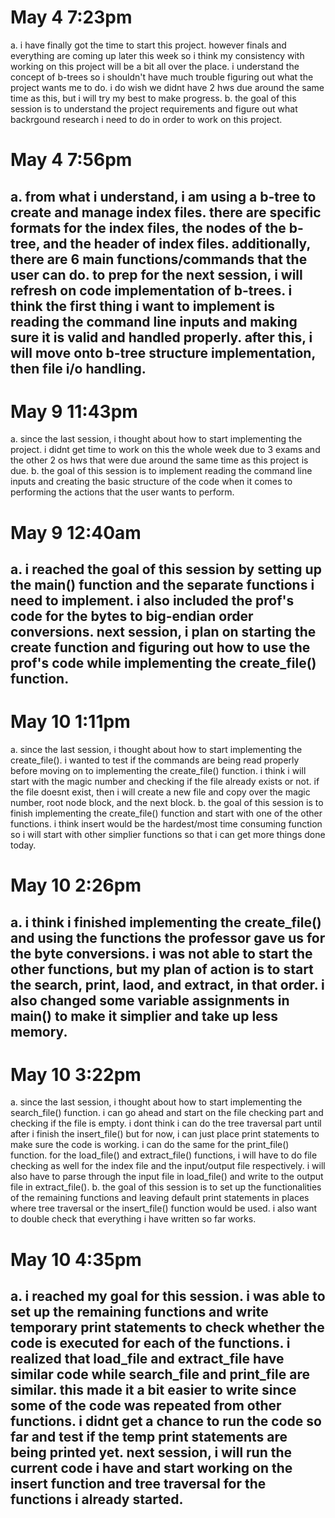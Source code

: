 # May 4 7:23pm
a. i have finally got the time to start this project. however finals and everything are coming up later this week so i think my consistency with working on this project will be a bit all over the place. i understand the concept of b-trees so i shouldn't have much trouble figuring out what the project wants me to do. i do wish we didnt have 2 hws due around the same time as this, but i will try my best to make progress.
b. the goal of this session is to understand the project requirements and figure out what backrgound research i need to do in order to work on this project.

# May 4 7:56pm
a. from what i understand, i am using a b-tree to create and manage index files. there are specific formats for the index files, the nodes of the b-tree, and the header of index files. additionally, there are 6 main functions/commands that the user can do. to prep for the next session, i will refresh on code implementation of b-trees. i think the first thing i want to implement is reading the command line inputs and making sure it is valid and handled properly. after this, i will move onto b-tree structure implementation, then file i/o handling. 
---------------------------------------
# May 9 11:43pm
a. since the last session, i thought about how to start implementing the project. i didnt get time to work on this the whole week due to 3 exams and the other 2 os hws that were due around the same time as this project is due.
b. the goal of this session is to implement reading the command line inputs and creating the basic structure of the code when it comes to performing the actions that the user wants to perform. 

# May 9 12:40am
a. i reached the goal of this session by setting up the main() function and the separate functions i need to implement. i also included the prof's code for the bytes to big-endian order conversions. next session, i plan on starting the create function and figuring out how to use the prof's code while implementing the create_file() function. 
---------------------------------------
# May 10 1:11pm
a. since the last session, i thought about how to start implementing the create_file(). i wanted to test if the commands are being read properly before moving on to implementing the create_file() function. i think i will start with the magic number and checking if the file already exists or not. if the file doesnt exist, then i will create a new file and copy over the magic number, root node block, and the next block.
b. the goal of this session is to finish implementing the create_file() function and start with one of the other functions. i think insert would be the hardest/most time consuming function so i will start with other simplier functions so that i can get more things done today. 

# May 10 2:26pm
a. i think i finished implementing the create_file() and using the functions the professor gave us for the byte conversions. i was not able to start the other functions, but my plan of action is to start the search, print, laod, and extract, in that order. i also changed some variable assignments in main() to make it simplier and take up less memory.
---------------------------------------
# May 10 3:22pm
a. since the last session, i thought about how to start implementing the search_file() function. i can go ahead and start on the file checking part and checking if the file is empty. i dont think i can do the tree traversal part until after i finish the insert_file() but for now, i can just place print statements to make sure the code is working. i can do the same for the print_file() function. for the load_file() and extract_file() functions, i will have to do file checking as well for the index file and the input/output file respectively. i will also have to parse through the input file in load_file() and write to the output file in extract_file(). 
b. the goal of this session is to set up the functionalities of the remaining functions and leaving default print statements in places where tree traversal or the insert_file() function would be used. i also want to double check that everything i have written so far works. 

# May 10 4:35pm
a. i reached my goal for this session. i was able to set up the remaining functions and write temporary print statements to check whether the code is executed for each of the functions. i realized that load_file and extract_file have similar code while search_file and print_file are similar. this made it a bit easier to write since some of the code was repeated from other functions. i didnt get a chance to run the code so far and test if the temp print statements are being printed yet. next session, i will run the current code i have and start working on the insert function and tree traversal for the functions i already started. 
---------------------------------------